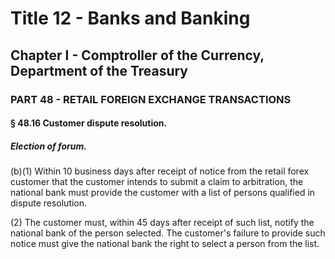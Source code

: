 
# Title 12 - Banks and Banking
## Chapter I - Comptroller of the Currency, Department of the Treasury
### PART 48 - RETAIL FOREIGN EXCHANGE TRANSACTIONS
#### § 48.16 Customer dispute resolution.
##### Election of forum.

(b)(1) Within 10 business days after receipt of notice from the retail forex customer that the customer intends to submit a claim to arbitration, the national bank must provide the customer with a list of persons qualified in dispute resolution.

(2) The customer must, within 45 days after receipt of such list, notify the national bank of the person selected. The customer's failure to provide such notice must give the national bank the right to select a person from the list.
